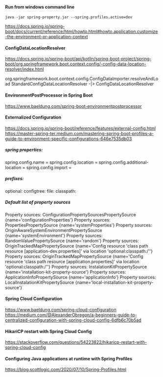 #### Run from windows command line

    java -jar spring-property.jar --spring.profiles.active=dev


https://docs.spring.io/spring-boot/docs/current/reference/html/howto.html#howto.application.customize-the-environment-or-application-context

####  ConfigDataLocationResolver
https://docs.spring.io/spring-boot/api/kotlin/spring-boot-project/spring-boot/org.springframework.boot.context.config/-config-data-location-resolver/index.html

org.springframework.boot.context.config.ConfigDataImporter.resolveAndLoad
StandardConfigDataLocationResolver -|> ConfigDataLocationResolver

#### EnvironmentPostProcessor in Spring Boot
https://www.baeldung.com/spring-boot-environmentpostprocessor

#### Externalized Configuration
https://docs.spring.io/spring-boot/reference/features/external-config.html
https://master-spring-ter.medium.com/mastering-spring-boot-profiles-a-guide-to-environment-specific-configurations-646e7535db03

##### spring properties:

spring.config.name =
spring.config.location =
spring.config.additional-location =
spring.config.import = 

##### prefixes:

optional:
configtree:
file:
classpath:

##### Default list of property sources

Property sources: ConfigurationPropertySourcesPropertySource {name='configurationProperties'}
Property sources: PropertiesPropertySource {name='systemProperties'}
Property sources: OriginAwareSystemEnvironmentPropertySource {name='systemEnvironment'}
Property sources: RandomValuePropertySource {name='random'}
Property sources: OriginTrackedMapPropertySource {name='Config resource 'class path resource [application-dev.properties]' via location 'optional:classpath:/''}
Property sources: OriginTrackedMapPropertySource {name='Config resource 'class path resource [application.properties]' via location 'optional:classpath:/''}
Property sources: InstalationKitPropertySource {name='installation-kit-property-source'}
Property sources: ApplicationInfoPropertySource {name='applicationInfo'}
Property sources: LocalInstalationKitPropertySource {name='local-installation-kit-property-source'}

#### Spring Cloud Configuration

https://www.baeldung.com/spring-cloud-configuration
https://medium.com/@AlexanderObregon/a-beginners-guide-to-centralized-configuration-with-spring-cloud-config-6dfb6c70b5ad

#### HikariCP restart with Spring Cloud Config
https://stackoverflow.com/questions/54223822/hikaricp-restart-with-spring-cloud-config

#### Configuring Java applications at runtime with Spring Profiles
https://blog.scottlogic.com/2020/07/10/Spring-Profiles.html